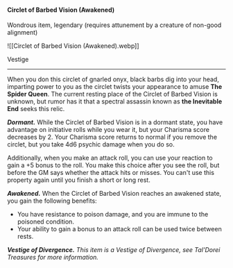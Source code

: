 #### Circlet of Barbed Vision (Awakened)

Wondrous item, legendary (requires attunement by a creature of non-good alignment)

![[Circlet of Barbed Vision (Awakened).webp]]

Vestige

---

When you don this circlet of gnarled onyx, black barbs dig into your head, imparting power to you as the circlet twists your appearance to amuse **The Spider Queen**. The current resting place of the Circlet of Barbed Vision is unknown, but rumor has it that a spectral assassin known as **the Inevitable End** seeks this relic.

***Dormant.*** While the Circlet of Barbed Vision is in a dormant state, you have advantage on initiative rolls while you wear it, but your Charisma score decreases by 2. Your Charisma score returns to normal if you remove the circlet, but you take 4d6 psychic damage when you do so.

Additionally, when you make an attack roll, you can use your reaction to gain a +5 bonus to the roll. You make this choice after you see the roll, but before the GM says whether the attack hits or misses. You can't use this property again until you finish a short or long rest.

***Awakened.*** When the Circlet of Barbed Vision reaches an awakened state, you gain the following benefits:

- You have resistance to poison damage, and you are immune to the poisoned condition.
- Your ability to gain a bonus to an attack roll can be used twice between rests.

***Vestige of Divergence.*** *This item is a Vestige of Divergence, see *Tal'Dorei Treasures* for more information.*



